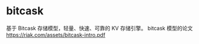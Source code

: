 # bitcask
基于 Bitcask 存储模型，轻量、快速、可靠的 KV 存储引擎。  bitcask 模型的论文 https://riak.com/assets/bitcask-intro.pdf
